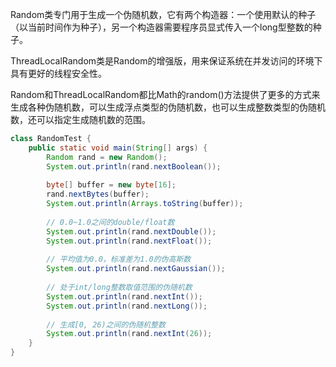 Random类专门用于生成一个伪随机数，它有两个构造器：一个使用默认的种子（以当前时间作为种子），另一个构造器需要程序员显式传入一个long型整数的种子。

ThreadLocalRandom类是Random的增强版，用来保证系统在并发访问的环境下具有更好的线程安全性。

Random和ThreadLocalRandom都比Math的random()方法提供了更多的方式来生成各种伪随机数，可以生成浮点类型的伪随机数，也可以生成整数类型的伪随机数，还可以指定生成随机数的范围。

```java
class RandomTest {
    public static void main(String[] args) {
        Random rand = new Random();
        System.out.println(rand.nextBoolean());
        
        byte[] buffer = new byte[16];
        rand.nextBytes(buffer);
        System.out.println(Arrays.toString(buffer));
        
        // 0.0~1.0之间的double/float数
        System.out.println(rand.nextDouble());
        System.out.println(rand.nextFloat());
        
        // 平均值为0.0，标准差为1.0的伪高斯数
        System.out.println(rand.nextGaussian());
        
        // 处于int/long整数取值范围的伪随机数
        System.out.println(rand.nextInt());
        System.out.println(rand.nextLong());
        
        // 生成[0, 26)之间的伪随机整数
        System.out.println(rand.nextInt(26));
    }
}
```

